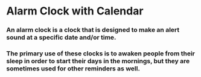 # Alarm Clock with Calendar


### An alarm clock is a clock that is designed to make an alert sound at a specific date and/or time.
### The primary use of these clocks is to awaken people from their sleep in order to start their days in the mornings, but they are sometimes used for other reminders as well.